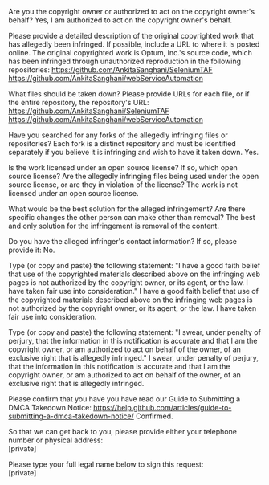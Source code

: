 Are you the copyright owner or authorized to act on the copyright owner's behalf? Yes, I am authorized to act on the copyright owner's behalf.

Please provide a detailed description of the original copyrighted work that has allegedly been infringed. If possible, include a URL to where it is posted online. The original copyrighted work is Optum, Inc.'s source code, which has been infringed through unauthorized reproduction in the following repositories: https://github.com/AnkitaSanghani/SeleniumTAF  
https://github.com/AnkitaSanghani/webServiceAutomation

What files should be taken down? Please provide URLs for each file, or if the entire repository, the repository's URL:   https://github.com/AnkitaSanghani/SeleniumTAF  
https://github.com/AnkitaSanghani/webServiceAutomation

Have you searched for any forks of the allegedly infringing files or repositories? Each fork is a distinct repository and must be identified separately if you believe it is infringing and wish to have it taken down. Yes.

Is the work licensed under an open source license? If so, which open source license? Are the allegedly infringing files being used under the open source license, or are they in violation of the license? The work is not licensed under an open source license.

What would be the best solution for the alleged infringement? Are there specific changes the other person can make other than removal? The best and only solution for the infringement is removal of the content.

Do you have the alleged infringer's contact information? If so, please provide it: No.

Type (or copy and paste) the following statement: "I have a good faith belief that use of the copyrighted materials described above on the infringing web pages is not authorized by the copyright owner, or its agent, or the law. I have taken fair use into consideration." I have a good faith belief that use of the copyrighted materials described above on the infringing web pages is not authorized by the copyright owner, or its agent, or the law. I have taken fair use into consideration.

Type (or copy and paste) the following statement: "I swear, under penalty of perjury, that the information in this notification is accurate and that I am the copyright owner, or am authorized to act on behalf of the owner, of an exclusive right that is allegedly infringed." I swear, under penalty of perjury, that the information in this notification is accurate and that I am the copyright owner, or am authorized to act on behalf of the owner, of an exclusive right that is allegedly infringed.

Please confirm that you have you have read our Guide to Submitting a DMCA Takedown Notice: https://help.github.com/articles/guide-to-submitting-a-dmca-takedown-notice/ Confirmed.

So that we can get back to you, please provide either your telephone number or physical address:  
[private]

Please type your full legal name below to sign this request:  
[private]
